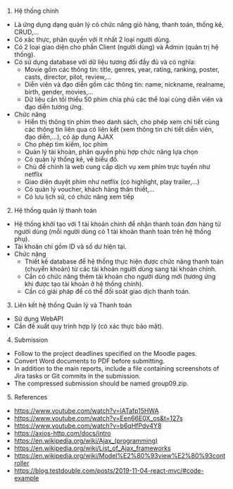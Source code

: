 1. Hệ thống chính

- Là ứng dụng dạng quản lý có chức năng giỏ hàng, thanh toán, thống kê, CRUD,…
- Có xác thực, phân quyền với ít nhất 2 loại người dùng.
- Có 2 loại giao diện cho phần Client (người dùng) và Admin (quản trị hệ thống).
- Có sử dụng database với dữ liệu tương đối đầy đủ và có nghĩa:
  - Movie gồm các thông tin: title, genres, year, rating, ranking, poster, casts, director, pilot, review,…
  - Diễn viên và đạo diễn gồm các thông tin: name, nickname, realname, birth, gender, movies,…
  - Dữ liệu cần tối thiểu 50 phim chia phủ các thể loại cùng diễn viên và đạo diễn tương ứng.
- Chức năng
  - Hiển thị thông tin phim theo danh sách, cho phép xem chi tiết cùng các thông tin liên
    qua có liên kết (xem thông tin chi tiết diễn viên, đạo diễn,…), có áp dụng AJAX
  - Cho phép tìm kiếm, lọc phim
  - Quản lý tài khoản, phân quyền phù hợp chức năng lựa chọn
  - Có quản lý thống kê, vẽ biểu đồ.
  - Chủ đề chính là web cung cấp dịch vụ xem phim trực tuyến như netflix
  - Giao diện duyệt phim như netflix (có highlight, play trailer,…)
  - Có quản lý voucher, khách hàng thân thiết,…
  - Có lưu lịch sử, có chức năng xem tiếp

2. Hệ thống quản lý thanh toán

- Hệ thống khởi tạo với 1 tài khoản chính để nhận thanh toán đơn hàng từ
  người dùng (mỗi người dùng có 1 tài khoản thanh toán trên hệ thống phụ).
- Tài khoản chỉ gồm ID và số dư hiện tại.
- Chức năng
  - Thiết kế database để hệ thống thực hiện được chức năng thanh toán
    (chuyển khoản) từ các tài khoản người dùng sang tài khoản chính.
  - Cần có chức năng thêm tài khoản cho người dùng mới (tương ứng khi
    được tạo tài khoản ở hệ thống chính).
  - Cần có giải pháp để có thể đối soát giao dịch thanh toán.

3. Liên kết hệ thống Quản lý và Thanh toán

- Sử dụng WebAPI
- Cần đề xuất quy trình hợp lý (có xác thực bảo mật).

4. Submission

- Follow to the project deadlines specified on the Moodle pages.
- Convert Word documents to PDF before submitting.
- In addition to the main reports, include a file containing screenshots of Jira tasks or Git commits in the submission.
- The compressed submission should be named group09.zip.

5. References

- https://www.youtube.com/watch?v=lATafp15HWA
- https://www.youtube.com/watch?v=Een66E0X_os&t=127s
- https://www.youtube.com/watch?v=b6qHfPdv4Y8
- https://axios-http.com/docs/intro
- https://en.wikipedia.org/wiki/Ajax_(programming)
- https://en.wikipedia.org/wiki/List_of_Ajax_frameworks
- https://en.wikipedia.org/wiki/Model%E2%80%93view%E2%80%93controller
- https://blog.testdouble.com/posts/2019-11-04-react-mvc/#code-example
